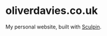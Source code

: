 oliverdavies.co.uk
==================

My personal website, built with [Sculpin](http://sculpin.io).
